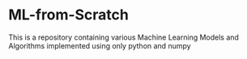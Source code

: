 # ML-from-Scratch
This is a repository containing various Machine Learning Models and Algorithms implemented using only python and numpy